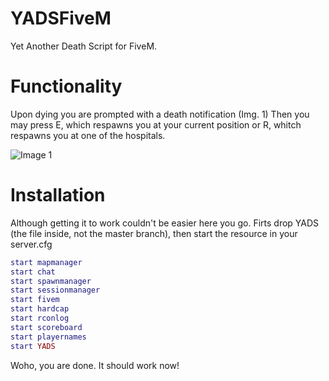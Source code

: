 # YADSFiveM
Yet Another Death Script for FiveM.

# Functionality
Upon dying you are prompted with a death notification (Img. 1)
Then you may press E, which respawns you at your current position or R, whitch respawns you at one of the hospitals.

![Image 1](https://cdn.discordapp.com/attachments/547812834491498496/570261112881414155/unknown.png)

# Installation
Although getting it to work couldn't be easier here you go.
Firts drop YADS (the file inside, not the master branch),
then start the resource in your server.cfg

```lua
start mapmanager
start chat
start spawnmanager
start sessionmanager
start fivem
start hardcap
start rconlog
start scoreboard
start playernames
start YADS
```
Woho, you are done. It should work now!

